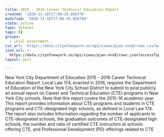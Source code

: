 ```yaml
---
title: 2015 - 2016 Career Technical Education Report
created: '2020-11-10T17:04:35.856778'
modified: '2020-11-10T17:04:35.856789'
state: active
type: dataset
tags: []
groups:
  - Local Government
csv_url: 'https://data.cityofnewyork.us/api/views/pjwn-nnx8/rows.csv?accessType=DOWNLOAD'
json_url: >-
  https://data.cityofnewyork.us/api/views/pjwn-nnx8/rows.json?accessType=DOWNLOAD
layout: post

---
```

New York City Department of Education 2015 - 2016 Career Technical Education Report.
Local Law 174, enacted in 2016, requires the Department of Education of the New York City School District to submit to post publicly an annual report on Career and Technical Education (CTE) programs in New York City schools. Note that this report covers the 2015-16 academic year.
This report provides information about CTE programs and students in CTE programs and CTE-designated high schools, as defined in Local Law 174. The report also includes information regarding the number of applicants to CTE-designated schools, the graduation outcomes of CTE-designated high schools, the number and ratio of certified CTE instructors at schools offering CTE, and Professional Development (PD) offerings related to CTE
